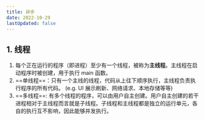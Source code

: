 ```yaml
---
title: 异步
date: 2022-10-29
lastUpdated: false
---
```


## 1. 线程

1. 每个正在运行的程序（即进程）至少有一个线程，被称为**主线程**。主线程在启动程序时被创建，用于执行 main 函数。
2. ==单线程==：只有一个主线的线程，代码从上往下顺序执行，主线程负责执行程序的所有代码。 (e.g. UI 展示刷新、网络请求、本地存储等等)
3. ==多线程==: 有多个线程的程序，可以由用户自主创建。用户自主创建的若干进程相对于主线程而言就是子线程。子线程和主线程都是独立的运行单元，各自的执行互不影响，因此能够并发执行。
